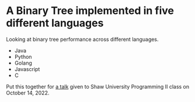 # A Binary Tree implemented in five different languages

Looking at binary tree performance across different languages.

* Java
* Python
* Golang
* Javascript
* C

Put this together for [a talk](https://docs.google.com/presentation/d/1aWi44fBuJuwiCgbyPG8jf5G2VlQQSdviIcRNS3-c3Js/edit#slide=id.p) given to Shaw University Programming II class on October 14, 2022.